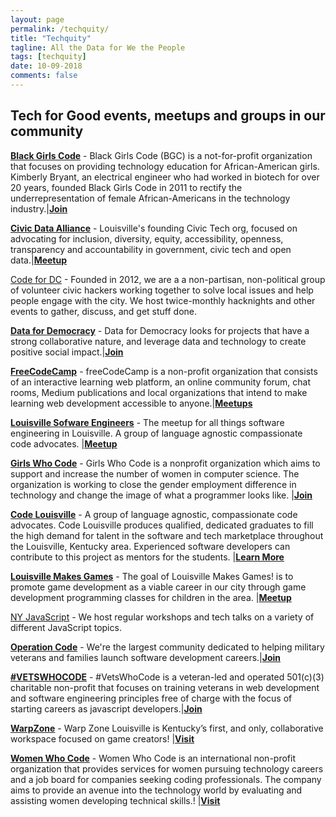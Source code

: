 ```yaml
---
layout: page
permalink: /techquity/
title: "Techquity"
tagline: All the Data for We the People
tags: [techquity]
date: 10-09-2018
comments: false
---
```

## Tech for Good events, meetups and groups in our community

[__Black Girls Code__](http://www.blackgirlscode.com/) - Black Girls Code (BGC) is a not-for-profit organization that focuses on providing technology education for African-American girls. Kimberly Bryant, an electrical engineer who had worked in biotech for over 20 years, founded Black Girls Code in 2011 to rectify the underrepresentation of female African-Americans in the technology industry.|[__Join__](http://www.blackgirlscode.com/volunteer-signup.html)

[__Civic Data Alliance__](http://civicdataalliance.org) - Louisville's founding Civic Tech org, focused on advocating for inclusion, diversity, equity, accessibility, openness, transparency and accountability in government, civic tech and open data.|[__Meetup__](https://www.meetup.com/Civic-Data-Alliance)

[Code for DC](https://codefordc.org/index.html) - Founded in 2012, we are a a non-partisan, non-political group of volunteer civic hackers working together to solve local issues and help people engage with the city. We host twice-monthly hacknights and other events to gather, discuss, and get stuff done.

[__Data for Democracy__](http://datafordemocracy.org) - Data for Democracy looks for projects that have a strong collaborative nature, and leverage data and technology to create positive social impact.|[__Join__](http://datafordemocracy.org/contact.html)

[__FreeCodeCamp__](http://freecodecamp.org) - freeCodeCamp is a non-profit organization that consists of an interactive learning web platform, an online community forum, chat rooms, Medium publications and local organizations that intend to make learning web development accessible to anyone.|[__Meetups__](https://study-group-directory.freecodecamp.org/)

[__Louisville Sofware Engineers__](https://www.meetup.com/Louisville-Software-Engineering/) - The meetup for all things software engineering in Louisville. A group of language agnostic compassionate code advocates. |[__Meetup__](https://www.meetup.com/Louisville-Software-Engineering/)

[__Girls Who Code__](https://girlswhocode.com/) - Girls Who Code is a nonprofit organization which aims to support and increase the number of women in computer science. The organization is working to close the gender employment difference in technology and change the image of what a programmer looks like. |[__Join__](https://girlswhocode.com/volunteer/)

[__Code Louisville__](https://codelouisville.org/) - A group of language agnostic, compassionate code advocates. Code Louisville produces qualified, dedicated graduates to fill the high demand for talent in the software and tech marketplace throughout the Louisville, Kentucky area. Experienced software developers can contribute to this project as mentors for the students. |[__Learn More__](https://codelouisville.org/mentor)  

[__Louisville Makes Games__](louisvillemakesgames.org/) - The goal of Louisville Makes Games! is to promote game development as a viable career in our city through game development programming classes for children in the area. |[__Meetup__](https://www.meetup.com/LouisvilleMakesGames/)   

[NY JavaScript](https://www.meetup.com/NY-JavaScript/) - We host regular workshops and tech talks on a variety of different JavaScript topics.

[__Operation Code__](https://operationcode.org/) - We're the largest community dedicated to helping military veterans and families launch software development careers.|[__Join__](https://operationcode.org/signup) 

[__#VETSWHOCODE__](https://vetswhocode.io/) - #VetsWhoCode is a veteran-led and operated 501(c)(3) charitable non-profit that focuses on training veterans in web development and software engineering principles free of charge with the focus of starting careers as javascript developers.|[__Join__](https://vetswhocode.io/apply/) 

[__WarpZone__](louisvillemakesgames.org/warpzone/) - Warp Zone Louisville is Kentucky’s first, and only, collaborative workspace focused on game creators! |[__Visit__](louisvillemakesgames.org/warpzone/) 

[__Women Who Code__](https://www.womenwhocode.com/) - Women Who Code is an international non-profit organization that provides services for women pursuing technology careers and a job board for companies seeking coding professionals. The company aims to provide an avenue into the technology world by evaluating and assisting women developing technical skills.! |[__Visit__](https://www.womenwhocode.com/) 
